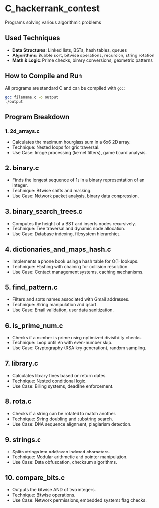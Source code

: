 # C_hackerrank_contest
Programs solving various algorithmic problems

## **Used Techniques**  
- **Data Structures**: Linked lists, BSTs, hash tables, queues  
- **Algorithms**: Bubble sort, bitwise operations, recursion, string rotation  
- **Math & Logic**: Prime checks, binary conversions, geometric patterns  

## **How to Compile and Run**  
All programs are standard C and can be compiled with `gcc`:  
```bash
gcc filename.c -o output  
./output
```
## Program Breakdown
### 1. 2d_arrays.c
* Calculates the maximum hourglass sum in a 6x6 2D array.
* Technique: Nested loops for grid traversal.
* Use Case: Image processing (kernel filters), game board analysis.
## 2. binary.c
* Finds the longest sequence of 1s in a binary representation of an integer.
* Technique: Bitwise shifts and masking.
* Use Case: Network packet analysis, binary data compression.
## 3. binary_search_trees.c
* Computes the height of a BST and inserts nodes recursively.
* Technique: Tree traversal and dynamic node allocation.
* Use Case: Database indexing, filesystem hierarchies.
## 4. dictionaries_and_maps_hash.c
* Implements a phone book using a hash table for O(1) lookups.
* Technique: Hashing with chaining for collision resolution.
* Use Case: Contact management systems, caching mechanisms.
## 5. find_pattern.c
* Filters and sorts names associated with Gmail addresses.
* Technique: String manipulation and qsort.
* Use Case: Email validation, user data sanitization.
## 6. is_prime_num.c
* Checks if a number is prime using optimized divisibility checks.
* Technique: Loop until √n with even-number skip.
* Use Case: Cryptography (RSA key generation), random sampling.
## 7. library.c
* Calculates library fines based on return dates.
* Technique: Nested conditional logic.
* Use Case: Billing systems, deadline enforcement.
## 8. rota.c
* Checks if a string can be rotated to match another.
* Technique: String doubling and substring search.
* Use Case: DNA sequence alignment, plagiarism detection.
## 9. strings.c
* Splits strings into odd/even indexed characters.
* Technique: Modular arithmetic and pointer manipulation.
* Use Case: Data obfuscation, checksum algorithms.
## 10. compare_bits.c
* Outputs the bitwise AND of two integers.
* Technique: Bitwise operations.
* Use Case: Network permissions, embedded systems flag checks.
